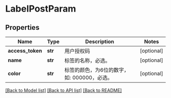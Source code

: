 # LabelPostParam

## Properties
Name | Type | Description | Notes
------------ | ------------- | ------------- | -------------
**access_token** | **str** | 用户授权码 | [optional] 
**name** | **str** | 标签的名称，必选。 | [optional] 
**color** | **str** | 标签的颜色，为6位的数字，如: 000000，必选。 | [optional] 

[[Back to Model list]](../README.md#documentation-for-models) [[Back to API list]](../README.md#documentation-for-api-endpoints) [[Back to README]](../README.md)

